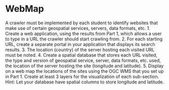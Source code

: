 # WebMap
A crawler must be implemented by each student to identify  websites that make use of certain geospatial services, servers, data formats, etc. 1. Create a web application, using the results from Part 1, which allows a user to type in a URL  the crawler should start crawling from. 2. For each starting URL, create a separate portal in your application that displays its search  results. 3. The location (country) of the server hosting each visited URL must be noted.  4. Create a spatial database that stores each URL visited, the type and version of geospatial  service, server, data formats, etc. used, the location of the server hosting the site (longitude  and latitude). 5. Display on a web map the locations of the sites using the OGC WMS that you set up in Part  1. Create at least 3 layers for the visualization of each sub-section.  Hint: Let your database have spatial columns to store longitude and latitude. 
